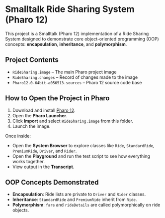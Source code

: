 # Smalltalk Ride Sharing System (Pharo 12)

This project is a Smalltalk (Pharo 12) implementation of a Ride Sharing System designed to demonstrate core object-oriented programming (OOP) concepts: **encapsulation**, **inheritance**, and **polymorphism**.

## Project Contents

- `RideSharing.image` – The main Pharo project image
- `RideSharing.changes` – Record of changes made to the image
- `Pharo12.0-64bit-a056513.sources` – Pharo 12 source code base

## How to Open the Project in Pharo

1. Download and install [Pharo 12](https://pharo.org/download).
2. Open the **Pharo Launcher**.
3. Click **Import** and select `RideSharing.image` from this folder.
4. Launch the image.

Once inside:
- Open the **System Browser** to explore classes like `Ride`, `StandardRide`, `PremiumRide`, `Driver`, and `Rider`.
- Open the **Playground** and run the test script to see how everything works together.
- View output in the **Transcript**.

## OOP Concepts Demonstrated

- **Encapsulation**: Ride lists are private to `Driver` and `Rider` classes.
- **Inheritance**: `StandardRide` and `PremiumRide` inherit from `Ride`.
- **Polymorphism**: `fare` and `rideDetails` are called polymorphically on ride objects.
